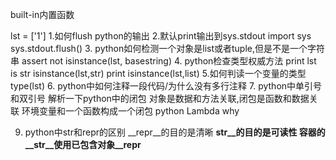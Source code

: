 
built-in内置函数

lst = ['1']
1.如何flush python的输出
2.默认print输出到sys.stdout
import sys
sys.stdout.flush()
3. python如何检测一个对象是list或者tuple,但是不是一个字符串
assert not isinstance(lst, basestring)
4. python检查类型权威方法
print lst is str
isinstance(lst,str)
print isinstance(lst,list)
5.如何判读一个变量的类型
type(lst)
6. python中如何注释一段代码/为什么没有多行注释
7. python中单引号和双引号
解析一下python中的闭包
对象是数据和方法关联,闭包是函数和数据关联
环境变量和一个函数构成一个闭包
python Lambda why

9. python中str和repr的区别
__repr__的目的是清晰
__str__的目的是可读性
容器的__str__使用已包含对象__repr__
